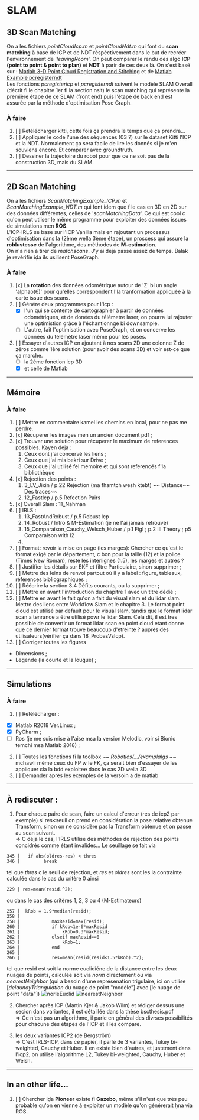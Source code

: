 # SLAM


## 3D Scan Matching 
On a les fichiers *pointCloudIcp.m* et *pointCloudNdt.m* qui font du **scan matching** à base de ICP et de NDT réspéctivement dans le but de recréer l'environnement de '*leavingRoom*'. On peut comparer le rendu des algo **ICP (point to point & point to plan)** et **NDT** à parir de ces deux là. 
On s'est basé sur : [Matlab 3-D Point Cloud Registration and Stitching](https://fr.mathworks.com/help/vision/ug/3-d-point-cloud-registration-and-stitching.html) et de [Matlab Example pcregisterndt](https://fr.mathworks.com/help/vision/ref/pcregisterndt.html)</Br>
Les fonctions *pcregistericp* et *pcregisterndt* suivent le modèle SLAM Overall (décrit fi le chapitre 1er fi la section nsit) le scan matching qui représente la première étape de ce SLAM (front end) puis l'étape de back end est assurée par la méthode d'optimisation Pose Graph.

### À faire 
1. [ ] Retélécharger kitti, cette fois ça prendra le temps que ça prendra...
2. [ ] Appliquer le code l'une des séquences (03 ?) sur le dataset Kitti l'ICP et la NDT. Normalement ça sera facile de lire les donnés si je m'en souviens encore. Et comparer avec groundtruth.
3. [ ] Dessiner la trajectoire du robot pour que ce ne soit pas de la construction 3D, mais du SLAM.

___________

## 2D Scan Matching
On a les fichiers *ScanMatchingExample_ICP.m* et *ScanMatchingExample_NDT.m* qui font idem que f le cas en 3D en 2D sur des données différentes, celles de '*scanMatchingData*'. Ce qui est cool c qu'on peut utilser le même programme pour exploiter des données issues de simulations men **ROS**. </Br>
L'ICP-IRLS se base sur l'ICP Vanilla mais en rajoutant un processus d'optimisation dans la (2ème wella 3ème étape), un proscess qui assure la **roblustesse** de l'algorithme, des méthodes de **M-estimation**.</Br>
On n'a rien à tirer de *matchscans*. J'y ai deja passé assez de temps. Balak je revérifie iḍa ils usilisent PoseGraph.

### À faire 
1. [x] La **rotation** des données odométrique autour de 'Z' bi un angle 'alphao(6)' pour qu'elles correspondent l'la tranformation appliquée à la carte issue des scans.
2. [ ] Génére deux programmes pour l'icp :
   * [x] l'un qui se contente de cartographier à partir de données odométriques, et de donées du télémetre laser, on pourra lui rajouter une optimistion grâce à l'échantionnge bi downsample. 
   * [ ] L'autre, fait l'optimisation avec PoseGraph, et on concerve les données du télémètre laser même pour les poses. 
3. [ ] Essayer d'autres ICP en ajoutant à nos scans 2D une colonne Z de zéros comme 1ère solution (pour avoir des scans 3D) et voir est-ce que ça marche.
   * [ ] la 2ème fonction icp 3D 
   * [x] et celle de Matlab
___________

## Mémoire 

### À faire 
1. [ ] Mettre en commentaire kamel les chemins en local, pour ne pas me perdre. </Br>
2. [x] Récuperer les images men un ancien document pdf ;</Br>
3. [x] Trouver une solution pour récuperer le maximum de references possibles. Kayen deja :</Br>
    1. Ceux dont j'ai concervé les liens ;</Br>
    2. Ceux que j'ai mis bekri sur Drive ;</Br>
    3. Ceux que j'ai utilisé fel memoire et qui sont referencés f'la bibliothèque</Br>
4. [x] Rejection des points :
    1. 3_LV_Jixin / p.22 Rejection (ma fhamtch wesh ktebt) ~~ Distance~~ Des traces~~
    2. 12_FastIcp / p.5 Refection Pairs
5. [x] Overall Slam : 11_Nahman
6. [ ] IRLS :
    1. 13_FastAndRobust / p.5 Robust Icp
    2. 14_Robust / Intro & M-Estimation (je ne l'ai jamais retrouvé)
    3. 15_Comparaison_Cauchy_Welsch_Huber / p.1 FigI ; p.2 III Theory ; p5 Comparaison with l2
    4. 
7. [ ] Format: revoir la mise en page (les marges): Chercher ce qu'est le format exigé par le département, c bon pour la taille (12) et la police (Times New Roman), reste les interlignes (1.5), les marges et autres ?</Br>
8. [ ] Justifier les détails sur EKF et filtre Particulaire, sinon supprimer ;</Br>
9. [ ] Mettre des leins de renvoi partout où il y a label : figure, tableaux, références bibliographiques ;</Br>
10. [ ] Réécrire la section 3.4 Défits courants, ou la supprimer ;</Br>
11. [ ] Mettre en avant l'introduction du chapitre 1 avec un titre dédié ;</Br>
12. [ ] Mettre en avant le fait qu'on a fait du visual slam et du lidar slam. Mettre des liens entre Workflow Slam et le chapitre 3. Le format point cloud est utilisé par default pour le visual slam, tandis que le format lidar scan a tenrance a être utilisé powr le lidar Slam. Cela dit, il est tres possible de convertir un format lidar scan en point cloud etant donne que ce dernier format trouve beaucoup d'etreinte ? auprès des utilisateurs(vérifier ça dans 18_ProbasVsIcp).
13. [ ] Corriger toutes les figures 
  * Dimensions ;
  * Legende (la courte et la lougue) ;

___________

## Simulations 

### À faire 
1. [ ] Retélécharger : 
  * [x] Matlab R2018 Ver.Linux ; 
  * [x] PyCharm ; 
  * [ ] Ros (je me suis mise à l'aise mɛa la version Melodic, voir si Bionic temchi mɛa Matlab 2018) ; </Br>
2. [ ] Toutes les fonctions fi la toolbox ~~ *Robotics/.../examplalgs* ~~ mchawli même ceux du FP w le FK, ça serait bien d'essayer de les appliquer ɛla la bdd exploitee dacs le cas 2D wella 3D</Br>
3. [ ] Demander après les exemples de la versoin a de matlab
___________

## À rediscuter :
1. Pour chaque paire de scan, faire un calcul d'erreur (res de icp2 par exemple) si res<seuil on prend en considération la pose relative obtenue Transform, sinon on ne considère pas la Transform obtenue et on passe au scan suivant. </Br>
=> C déja le cas, l'IRLS utilise des méthodes de rejection des points concidrés comme étant invalides... Le seuillage se fait via 
~~~
345 |   if abs(oldres-res) < thres
346 |         break
~~~
tel que *thres* c le seuil de rejection, et *res* et *oldres* sont les la contrainte calculée dans le cas du critère 0 ainsi
~~~
229 | res=mean(resid.^2);
~~~
ou dans le cas des critères 1, 2, 3 ou 4 (M-Estimateurs)
~~~
257 |  kRob = 1.9*median(resid);
258 |          
258 |            maxResid=max(resid);
260 |            if kRob<1e-6*maxResid
261 |                kRob=0.3*maxResid;
262 |            elseif maxResid==0
263 |                kRob=1;
264 |            end
265 |            
266 |            res=mean(resid(resid<1.5*kRob).^2);
~~~
tel que resid est soit la norme euclidiéne de la distance entre les deux nuages de points, calculée soit via *norm* directement ou via *nearestNeighbor* (qui a besoin d'une représenation trigulaire, ici on utilise [*delaunayTriangulation* du nuage de point "modèle"] avec [le nuage de point "data"])
![norleEuclid](https://user-images.githubusercontent.com/53100788/124046218-56c14680-da09-11eb-836f-580696a78550.png)
![nearestNeighbor](https://user-images.githubusercontent.com/53100788/124046944-03e88e80-da0b-11eb-8995-ba7ab54dc585.png)

2. Chercher après ICP (Martin Kjer & Jakob Wilm) et rédiger dessus une secion dans variantes, il est détaillée dans la thèse bscthesis.pdf</Br>
=> Ce n'est pas un algorithme, il parle en général des divrses possibilités pour chacune des étapes de l'ICP et il les compare.</Br>

3. les deux variantes ICP2 (de  Bergström)</Br>
=> C'est IRLS-ICP, dans ce papier, il parle de 3 variantes, Tukey bi-weighted, Cauchy et Huber. Il en existe bien d'autres, et justement dans l'icp2, on utilise l'algorithme L2, Tukey bi-weighted, Cauchy, Huber et Welsh. </Br>

___________

## In an other life...
1. [ ] Chercher iḍa **Pioneer** existe fi **Gazebo**, même s'il n'est que très peu probable qu'on en vienne à exploiter un modèle qu'on générerait ḥna via ROS.
